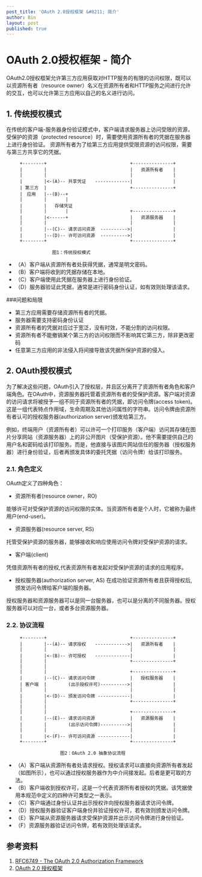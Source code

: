 ```yaml
---
post_title: 'OAuth 2.0授权框架 &#8211; 简介'
author: Bin
layout: post
published: true
---
```

# OAuth 2.0授权框架 - 简介

OAuth2.0授权框架允许第三方应用获取对HTTP服务的有限的访问权限，既可以以资源所有者（resource owner）名义在资源所有者和HTTP服务之间进行允许的交互，也可以允许第三方应用以自己的名义进行访问。

## 1. 传统授权模式
在传统的客户端-服务器身份验证模式中，客户端请求服务器上访问受限的资源，受保护的资源（protected resource）时，需要使用资源所有者的凭据在服务器上进行身份验证。 资源所有者为了给第三方应用提供受限资源的访问权限，需要与第三方共享它的凭据。

```
     +--------+                               +---------------+
     |        |                               |   资源所有者　  |
     |        |                               |               |
     |        |<-(A)-- 共享凭证　　-------------|               |
     | 第三方  |                               +---------------+
     |　应用   |--(B)--+
     |        |       |
     |        |   存储凭证
     |        |       |                       +---------------+
     |        |<------+                       |   资源服务器　  |     
     |        |                               |               |
     |        |--(C)-- 请求访问资源  ---------->|               |
     |        |--(D)-- 许可访问资源  ---------->|               |
     +--------+                               +---------------+

```
                     图1：传统授权模式

* （A）客户端从资源所有者处获得凭据，通常是明文密码。
* （B）客户端将收到的凭据存储在本地。
* （C）客户端使用此凭据在服务器上进行身份验证。      
* （D）服务器验证此凭据，通常是进行密码身份认证，如有效则处理该请求。               

###问题和局限
* 第三方应用需要存储资源所有者的凭据。 
* 服务器需要支持密码身份认证
* 资源所有者的凭据对应过于宽泛，没有时效，不能分割的访问权限。
* 资源所有者不能撤销某个第三方的访问权限而不影响其它第三方，除非更改密码
* 任意第三方应用的非法侵入将间接导致该凭据所保护资源的侵入。


## 2. OAuth授权模式

为了解决这些问题，OAuth引入了授权层，并且区分离开了资源所有者角色和客户端角色。在OAuth中，资源服务器托管着资源所有者的受保护资源。客户端对资源的访问请求将被授予一组不同于资源所有者的凭据，即访问令牌(access token)。这是一组代表特点作用域，生命周期及其他访问属性的字符串。访问令牌由资源所有者认可的授权服务器(authorization server)颁发给第三方。

例如，终端用户（资源所有者）可以许可一个打印服务（客户端）访问其存储在图片分享网站（资源服务器）上的非公开图片（受保护资源）。他不需要提供自己的用户名和密码给该打印服务。而是，他直接与该图片网站信任的服务器（授权服务器）进行身份验证，后者再颁发具体的委托凭据（访问令牌）给该打印服务。

### 2.1. 角色定义
OAuth定义了四种角色：

* 资源所有者(resource owner，RO)

能够许可对受保护资源的访问权限的实体。当资源所有者是个人时，它被称为最终用户(end-user)。

* 资源服务器(resource server, RS)

托管受保护资源的服务器，能够接收和响应使用访问令牌对受保护资源的请求。

* 客户端(client)

凭借资源所有者的授权,代表资源所有者发起对受保护资源的请求的应用程序。

* 授权服务器(authorization server, AS)
在成功验证资源所有者且获得授权后,颁发访问令牌给客户端的服务器。

授权服务器和资源服务器可以是同一台服务器，也可以是分离的不同服务器。授权服务器可以对应一台，或者多台资源服务器。


### 2.2. 协议流程
```
     +--------+                               +---------------+
     |        |--(A)-- 请求授权　　------------>|   资源所有者　  |
     |        |                               |               |
     |        |<-(B)-- 许可授权　　-------------|               |
     |        |                               +---------------+
     |        |
     |        |                               +---------------+
     |        |--(C)-- 请求访问令牌             |   授权服务器　  |
     | 客户端  |        (出示授权许可)---------->|               |
     |        |                               |               |
     |        |<-(D)-- 颁发访问令牌 ------------|               |
     |        |                               +---------------+
     |        |
     |        |                               +---------------+
     |        |--(E)-- 请求访问资源             |   资源服务器　  |
     |        |        (出示访问令牌)---------->|               |
     |        |                               |               |
     |        |<-(F)-- 许可访问资源 ------------|               |
     +--------+                               +---------------+

```
						图2：OAuth 2.0 抽象协议流程

* （A）客户端从资源所有者处请求授权。授权请求可以直接向资源所有者发起（如图所示），也可以通过授权服务器作为中介间接发起。后者是更可取的方法。
* （B）客户端收到授权许可，这是一个代表资源所有者授权的凭据。该凭据使用本规范中定义的四种许可类型之一表示。
* （C）客户端通过身份认证并出示授权许向授权服务器请求访问令牌。
* （D）授权服务器验证客户端身份并验证授权许可，若有效则颁发访问令牌。
* （E）客户端从资源服务器请求受保护资源并出示访问令牌进行身份验证。
* （F）资源服务器验证访问令牌，若有效则处理该请求。


## 参考资料
1. [RFC6749 - The OAuth 2.0 Authorization Framework](https://tools.ietf.org/html/rfc6749)  
1. [OAuth 2.0 授权框架](https://legacy.gitbook.com/book/yisiqi/the-oauth-2-0-authorization-framework/details)
